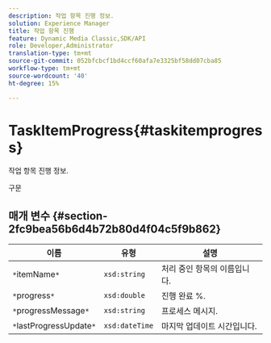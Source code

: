 ```yaml
---
description: 작업 항목 진행 정보.
solution: Experience Manager
title: 작업 항목 진행
feature: Dynamic Media Classic,SDK/API
role: Developer,Administrator
translation-type: tm+mt
source-git-commit: 052bfcbcf1bd4ccf60afa7e3325bf58dd07cba85
workflow-type: tm+mt
source-wordcount: '40'
ht-degree: 15%

---
```



# TaskItemProgress{#taskitemprogress}

작업 항목 진행 정보.

구문

## 매개 변수 {#section-2fc9bea56b6d4b72b80d4f04c5f9b862}

| 이름 | 유형 | 설명 |
|---|---|---|
| `*`itemName`*` | `xsd:string` | 처리 중인 항목의 이름입니다. |
| `*`progress`*` | `xsd:double` | 진행 완료 %. |
| `*`progressMessage`*` | `xsd:string` | 프로세스 메시지. |
| `*`lastProgressUpdate`*` | `xsd:dateTime` | 마지막 업데이트 시간입니다. |

